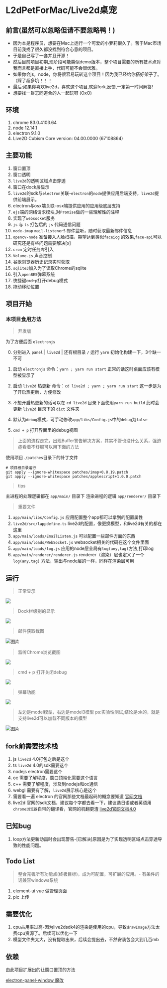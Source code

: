 # L2dPetForMac/Live2d桌宠

## 前言(虽然可以忽略但请不要忽略鸭！)

* 因为本是程序员，想要在Mac上运行一个可爱的小萝莉很久了。苦于Mac市场目前我找了很久都没找到符合心意的项目。
* 于是自己写了一套并且开源！
* 然后目前项目初期,现阶段可能类似demo版本，整个项目需要的所有技术点对我而言都是直接上手，代码可能不会很优雅。
* 如果你会js，node，你将很容易玩转这个项目！因为我已经给你搭好架子了。（踩了超多坑！！！
* 最后:如果你喜欢live2d，喜欢这个项目,欢迎fork,反馈,一定第一时间解答!
* 想要找一群志同道合的人一起玩呀 (OxO)

## 环境
1. chrome 83.0.4103.64
2. node 12.14.1
3. electron 9.1.0
4. Live2D Cubism Core version: 04.00.0000 (67108864)

## 主要功能

1. 窗口置顶
2. 窗口透明
3. `live2d`的透明区域点击穿透
4. 窗口在dock层显示
5. `live2d`的sdk与`electron`关联-`electron`的`node`提供应用后端支持，`live2d`提供前端展示。
6. electron与osx端关联-osx端提供应用的应用级底层支持
7. `ejs`端的网络请求模块,对`Promise`做的一些理解性的注释
8. 实现了`websocket`服务
9. `js` 与 `ts` 打包后的 `js` 代码通信问题
10. `node-imap` `mail-listener5` 邮件监听，随时获取最新邮件信息
11. `opencv-node` 准备接入人脸扫描，期望达到类似`faceicg` 的效果,`face-api`可以研究还是有些问题需要解决[x]
12. `cron` 定时任务库引入
13. `Volume.js` 声音控制
14. 谷歌浏览器历史记录实时获取
15. `sqlite3`加入为了读取Chrome的sqlite
16. 引入`openBES`弹幕系统
17. 快捷键`cmd+p`打开debug模式
18. 拖动移动位置

## 项目开始

### 本项目食用方法

> 开发版

为了方便后面 `electronjs`

0. 分别进入 `panel` | `live2d` | 还有根目录 `/` 运行 `yarn` 初始化构建一下，3个缺一不可

1. 启动 `electronjs` 命令：`yarn ; yarn run start` 正常的话这时桌面应该有模型被显示了
2. 启动 `live2d` 热更新 命令：`cd live2d ; yarn ; yarn run start` 这一步是为了开启热更新，方便修改
3. 不想开启热更新的话可以在 `cd live2d` 目录下面使用`yarn run build` 此时会更新 `live2d` 目录下的 `dict` 文件夹
4. 默认为`debug`模式，可手动修改`app/libs/Config.js`中的`debug`为`false`

5. `cmd + p` 打开界面里的debug视图

> 上面的流程走完，出现Buffer警告解决方案，其实不管也没什么关系，强迫症看着不舒服可以用下面的方法

使用项目`./patches`目录下的补丁文件

```git
# 项目根目录运行
git apply --ignore-whitespace patches/imap+0.8.19.patch
git apply --ignore-whitespace patches/applescript+1.0.0.patch
```

> tips

主进程的处理逻辑都在 `app/main/` 目录下
渲染进程的逻辑 `app/renderer/` 目录下

> 重要文件

1. `app/main/libs/Config.js` 应用配置整个app都可以拿到的配置属性
2. `live2d/src/lappdefine.ts` live2d的配置，像更换模型，和live2d有关的都在这里
3. `app/main/loads/EmailListen.js` 可以配置一些邮件方面的东西
4. `app/main/loads/WebSocket.js` websocket相关的代码在这个文件里面
5. `app/main/loads/log.js` 应用的node层全局有`log(any,tag)`方法,打印log
6. `app/main/renderer/renderer.js` renderer（渲染）层也定义了一个`log(any,tag)` 方法，输出与node层的一样，同样在渲染层可用


## 运行
> 正常显示

![](https://raw.githubusercontent.com/LikeNeko/L2dPetForMac/master/images/Snipaste_2020-07-10_10-34-04.jpg)

> Dock栏级别的显示

![](https://raw.githubusercontent.com/LikeNeko/L2dPetForMac/master/images/2020-07-07-020929.jpeg)

> 邮件获取截图

![图片](https://raw.githubusercontent.com/LikeNeko/L2dPetForMac/master/images/2020-07-09-132033.jpeg)

> 监听Chrome浏览截图

![](https://raw.githubusercontent.com/LikeNeko/L2dPetForMac/master/images/2020-07-20-030601.png)

> cmd + p 打开关闭debug

![](https://raw.githubusercontent.com/LikeNeko/L2dPetForMac/master/images/Snipaste_2020-07-23_19-35-50.jpg)

> 弹幕功能

![](https://raw.githubusercontent.com/LikeNeko/L2dPetForMac/master/images/2020-07-23-114246.png)

> 左边是model模型，右边是model3模型 ps:实验性测试,结论是ok的，就是支持live2d可以加载不同版本的模型

![图片](https://raw.githubusercontent.com/LikeNeko/L2dPetForMac/master/images/2020-07-02-094546.jpeg)

## fork前需要技术栈

1. js `live2d` 4.0打包之后是这个
2. ts `live2d` 4.0的sdk需要这个
3. nodejs electron需要这个
4. oc 需要了解程度，窗口顶端化需要这个语言
5. c++ 需要了解程度，涉及到nodejs和oc通信
6. webgl 需要有了解，`live2d`展示核心是这个
7. 需要看一遍 electron 的官网那些文档最起码的概念要知道 [官网文档](https://www.electronjs.org/docs)
8. live2d 官网的sdk文档，建议每个字都去看一下，建议选日语或者英语用`chrome浏览器`自带的翻译看，官网的机翻更渣 [live2d官网文档4.0](https://docs.live2d.com/cubism-sdk-manual/top/?locale=ja) 

## 已知bug

1. loop方法更新动画时会出现警告-[已解决]原因是为了实现透明区域点击穿透导致的性能问题。

## Todo List

> 整合完善所有功能点(终极目标)，成为可配置，可扩展的应用。- 有条件的话兼容windows系统

1. element-ui vue 做管理页面
2. pic 上传 


## 需要优化

1. cpu占用率过高-因为live2dsdk4的渲染是使用的cpu，导致`drawImage`方法太费cpu资源了。后续可以优化一下
2. 模型文件夹太大，没有提取出来，后续会提出去，不然安装包会大到几百mb

## 依赖

由此项目扩展出的让窗口置顶的方法

[electron-panel-window 魔改](https://github.com/goabstract/electron-panel-window)